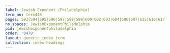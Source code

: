 ```yaml
---
label: Jewish Exponent (Philadelphia)
term_no: term445
pages: 593|594|595|596|597|598|599|600|602|603|604|606|607|615|616|617|623|626|627|628|629|630|631|632|633|634|635|636|638|639|640|644|647|648|649|650|651|652|654|655|657|658|659|660|661|662|663|666|667|668|669|670|671|672|673|674|675|680|682|683|684|685|687|688|689|690|691|692|699|712|713|714|717|722|723|724|725|726|727|728|729|750|754|768|770|779|785|786|788|789|790|795|809|810|811|815|829
no_spaces: JewishExponentPhiladelphia
pid: jewishexponentphiladelphia
order: '0478'
layout: generic_index_term
collection: index-headings
---
```

